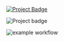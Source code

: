 <a href="https://eclairit.com:3787/fs/home/emelin/github/tonasodji/eclair_demo/last_main/PROJECT.ecd" target="_blank" >![Project Badge](https://github.com/tonasodji/eclair_badge/blob/main/badge1.svg)</a>

![Project badge](https://img.shields.io/badge/ECLAIR-default-brightgreen)

![example workflow](https://github.com/tonasodji/eclair_demo/actions/workflows/github-CI.yml/badge.svg)

